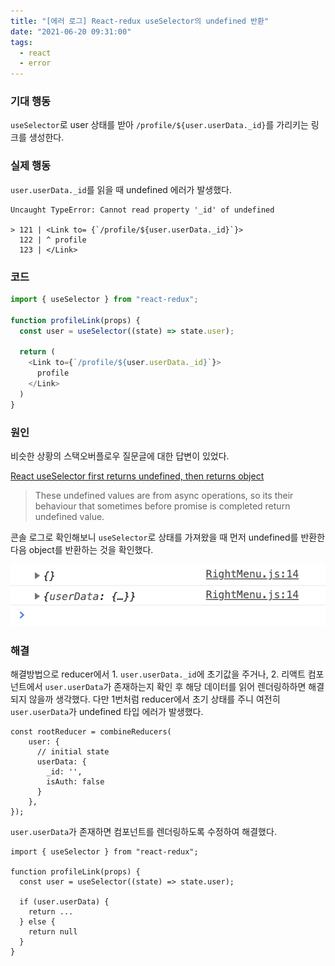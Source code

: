 ```yaml
---
title: "[에러 로그] React-redux useSelector의 undefined 반환"
date: "2021-06-20 09:31:00"
tags:
  - react
  - error
---
```


### 기대 행동

`useSelector`로 user 상태를 받아 `/profile/${user.userData._id}`를 가리키는 링크를 생성한다.

### 실제 행동

`user.userData._id`를 읽을 때 undefined 에러가 발생했다.

```
Uncaught TypeError: Cannot read property '_id' of undefined

> 121 | <Link to= {`/profile/${user.userData._id}`}>
  122 | ^ profile
  123 | </Link>
```

### 코드

```javascript
import { useSelector } from "react-redux";

function profileLink(props) {
  const user = useSelector((state) => state.user);

  return (
    <Link to={`/profile/${user.userData._id}`}>
      profile
    </Link>
  )
}
```

### 원인

비슷한 상황의 스택오버플로우 질문글에 대한 답변이 있었다.

[React useSelector first returns undefined, then returns object](https://stackoverflow.com/a/60549441/15072068)

> These undefined values are from async operations, so its their behaviour that sometimes before promise is completed return undefined value.

콘솔 로그로 확인해보니 `useSelector`로 상태를 가져왔을 때 먼저 undefined를 반환한 다음 object를 반환하는 것을 확인했다.

![console.log](./20210620_console_log.png)

### 해결

해결방법으로 reducer에서 1. `user.userData._id`에 초기값을 주거나, 2. 리액트 컴포넌트에서 `user.userData`가 존재하는지 확인 후 해당 데이터를 읽어 렌더링하하면 해결되지 않을까 생각했다. 다만 1번처럼 reducer에서 초기 상태를 주니 여전히 `user.userData`가 undefined 타입 에러가 발생했다.

```javascript{3-7}
const rootReducer = combineReducers(
    user: {
      // initial state
      userData: {
        _id: '',
        isAuth: false
      }
    },
});
```

`user.userData`가 존재하면 컴포넌트를 렌더링하도록 수정하여 해결했다.

```javascript{6-10}
import { useSelector } from "react-redux";

function profileLink(props) {
  const user = useSelector((state) => state.user);

  if (user.userData) {
    return ...
  } else {
    return null
  }
}
```